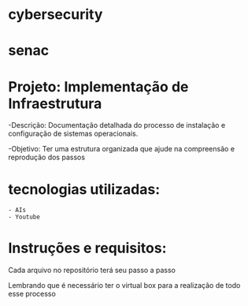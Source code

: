 # cybersecurity
# senac

# Projeto: Implementação de Infraestrutura
  -Descrição: Documentação detalhada do processo de instalação e configuração de sistemas operacionais.
  
  -Objetivo: Ter uma estrutura organizada que ajude na compreensão e reprodução dos passos
 
  # tecnologias utilizadas:
    - AIs
    - Youtube
 
  # Instruções e requisitos:
  
   Cada arquivo no repositório terá seu passo a passo
   
   Lembrando que é necessário ter o virtual box para a realização de todo esse processo
